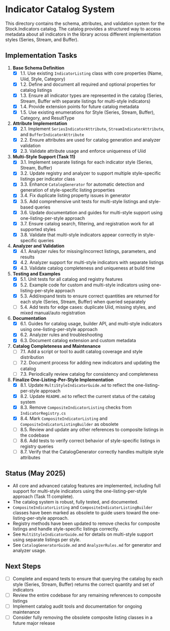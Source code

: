 # Indicator Catalog System

This directory contains the schema, attributes, and validation system for the Stock.Indicators catalog. The catalog provides a structured way to access metadata about all indicators in the library across different implementation styles (Series, Stream, and Buffer).

## Implementation Tasks

1. **Base Schema Definition**
   - [x] 1.1. Use existing `IndicatorListing` class with core properties (Name, Uiid, Style, Category)
   - [x] 1.2. Define and document all required and optional properties for catalog listings
   - [x] 1.3. Ensure all indicator types are represented in the catalog (Series, Stream, Buffer with separate listings for multi-style indicators)
   - [x] 1.4. Provide extension points for future catalog metadata
   - [x] 1.5. Use existing enumerations for Style (Series, Stream, Buffer), Category, and ResultType

2. **Attribute Implementation**
   - [x] 2.1. Implement `SeriesIndicatorAttribute`, `StreamIndicatorAttribute`, and `BufferIndicatorAttribute`
   - [x] 2.2. Ensure attributes are used for catalog generation and analyzer validation
   - [x] 2.3. Validate attribute usage and enforce uniqueness of Uiid

3. **Multi-Style Support (Task 11)**
   - [x] 3.1. Implement separate listings for each indicator style (Series, Stream, Buffer)
   - [x] 3.2. Update registry and analyzer to support multiple style-specific listings per indicator class
   - [x] 3.3. Enhance `CatalogGenerator` for automatic detection and generation of style-specific listing properties
   - [x] 3.4. Fix duplicate listing property issues in generator
   - [x] 3.5. Add comprehensive unit tests for multi-style listings and style-based queries
   - [x] 3.6. Update documentation and guides for multi-style support using one-listing-per-style approach
   - [x] 3.7. Ensure catalog search, filtering, and registration work for all supported styles
   - [x] 3.8. Validate that multi-style indicators appear correctly in style-specific queries

4. **Analyzer and Validation**
   - [x] 4.1. Analyzer rules for missing/incorrect listings, parameters, and results
   - [x] 4.2. Analyzer support for multi-style indicators with separate listings
   - [x] 4.3. Validate catalog completeness and uniqueness at build time

5. **Testing and Examples**
   - [x] 5.1. Unit tests for all catalog and registry features
   - [x] 5.2. Example code for custom and multi-style indicators using one-listing-per-style approach
   - [x] 5.3. Add/expand tests to ensure correct quantities are returned for each style (Series, Stream, Buffer) when queried separately
   - [ ] 5.4. Add tests for edge cases: duplicate Uiid, missing styles, and mixed manual/auto registration

6. **Documentation**
   - [x] 6.1. Guides for catalog usage, builder API, and multi-style indicators using one-listing-per-style approach
   - [x] 6.2. Analyzer rules and troubleshooting
   - [x] 6.3. Document catalog extension and custom metadata

7. **Catalog Completeness and Maintenance**
   - [ ] 7.1. Add a script or tool to audit catalog coverage and style distribution
   - [ ] 7.2. Document process for adding new indicators and updating the catalog
   - [ ] 7.3. Periodically review catalog for consistency and completeness

8. **Finalize One-Listing-Per-Style Implementation**
   - [x] 8.1. Update `MultiStyleIndicatorGuide.md` to reflect the one-listing-per-style approach
   - [x] 8.2. Update `README.md` to reflect the current status of the catalog system
   - [x] 8.3. Remove `CompositeIndicatorListing` checks from `IndicatorRegistry.cs`
   - [x] 8.4. Mark `CompositeIndicatorListing` and `CompositeIndicatorListingBuilder` as obsolete
   - [ ] 8.5. Review and update any other references to composite listings in the codebase
   - [ ] 8.6. Add tests to verify correct behavior of style-specific listings in registry queries
   - [ ] 8.7. Verify that the CatalogGenerator correctly handles multiple style attributes

## Status (May 2025)

- All core and advanced catalog features are implemented, including full support for multi-style indicators using the one-listing-per-style approach (Task 11 complete).
- The catalog system is robust, fully tested, and documented.
- `CompositeIndicatorListing` and `CompositeIndicatorListingBuilder` classes have been marked as obsolete to guide users toward the one-listing-per-style approach.
- Registry methods have been updated to remove checks for composite listings and handle style-specific listings correctly.
- See `MultiStyleIndicatorGuide.md` for details on multi-style support using separate listings per style.
- See `CatalogGeneratorGuide.md` and `AnalyzerRules.md` for generator and analyzer usage.

## Next Steps

- [ ] Complete and expand tests to ensure that querying the catalog by each style (Series, Stream, Buffer) returns the correct quantity and set of indicators
- [ ] Review the entire codebase for any remaining references to composite listings
- [ ] Implement catalog audit tools and documentation for ongoing maintenance
- [ ] Consider fully removing the obsolete composite listing classes in a future major release
